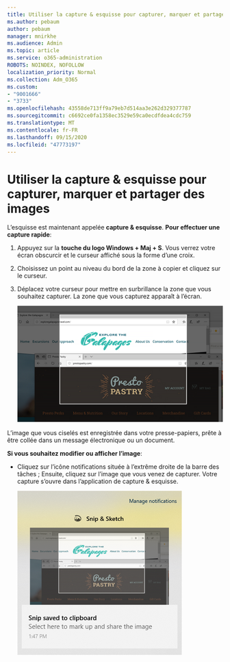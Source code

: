 ```yaml
---
title: Utiliser la capture & esquisse pour capturer, marquer et partager des images
ms.author: pebaum
author: pebaum
manager: mnirkhe
ms.audience: Admin
ms.topic: article
ms.service: o365-administration
ROBOTS: NOINDEX, NOFOLLOW
localization_priority: Normal
ms.collection: Adm_O365
ms.custom:
- "9001666"
- "3733"
ms.openlocfilehash: 43558de713ff9a79eb7d514aa3e262d329377787
ms.sourcegitcommit: c6692ce0fa1358ec3529e59ca0ecdfdea4cdc759
ms.translationtype: MT
ms.contentlocale: fr-FR
ms.lasthandoff: 09/15/2020
ms.locfileid: "47773197"
---
```

# <a name="use-snip--sketch-to-capture-mark-up-and-share-images"></a>Utiliser la capture & esquisse pour capturer, marquer et partager des images

L’esquisse est maintenant appelée **capture & esquisse**. **Pour effectuer une capture rapide**:

1. Appuyez sur la **touche du logo Windows + Maj + S**. Vous verrez votre écran obscurcir et le curseur affiché sous la forme d’une croix. 

2. Choisissez un point au niveau du bord de la zone à copier et cliquez sur le curseur. 

3. Déplacez votre curseur pour mettre en surbrillance la zone que vous souhaitez capturer. La zone que vous capturez apparaît à l’écran.

   ![image de la sélection en surbrillance](media/snipone.png)

L’image que vous ciselés est enregistrée dans votre presse-papiers, prête à être collée dans un message électronique ou un document. 

**Si vous souhaitez modifier ou afficher l’image**: 

- Cliquez sur l’icône notifications située à l’extrême droite de la barre des tâches ; Ensuite, cliquez sur l’image que vous venez de capturer. Votre capture s’ouvre dans l’application de capture & esquisse.

   ![image de l’image affichée dans l’application capture](media/sniptwo.png)
